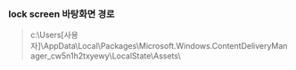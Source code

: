 ### lock screen 바탕화면 경로
> c:\Users\[사용자]\AppData\Local\Packages\Microsoft.Windows.ContentDeliveryManager_cw5n1h2txyewy\LocalState\Assets\